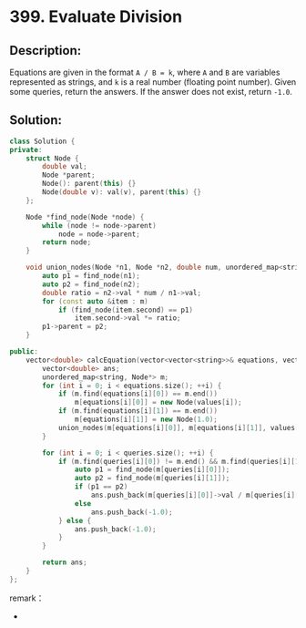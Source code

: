 # 399. Evaluate Division

## Description:

Equations are given in the format `A / B = k`, where `A` and `B` are variables represented as strings, and `k` is a real number (floating point number). Given some queries, return the answers. If the answer does not exist, return `-1.0`.

## Solution:

```c++
class Solution {
private:
    struct Node {
        double val;
        Node *parent;
        Node(): parent(this) {}
        Node(double v): val(v), parent(this) {}
    };

    Node *find_node(Node *node) {
        while (node != node->parent)
            node = node->parent;
        return node;
    }

    void union_nodes(Node *n1, Node *n2, double num, unordered_map<string, Node*> &m) {
        auto p1 = find_node(n1);
        auto p2 = find_node(n2);
        double ratio = n2->val * num / n1->val;
        for (const auto &item : m)
            if (find_node(item.second) == p1)
                item.second->val *= ratio;
        p1->parent = p2;
    }

public:
    vector<double> calcEquation(vector<vector<string>>& equations, vector<double>& values, vector<vector<string>>& queries) {
        vector<double> ans;
        unordered_map<string, Node*> m;
        for (int i = 0; i < equations.size(); ++i) {
            if (m.find(equations[i][0]) == m.end())
                m[equations[i][0]] = new Node(values[i]);
            if (m.find(equations[i][1]) == m.end())
                m[equations[i][1]] = new Node(1.0);
            union_nodes(m[equations[i][0]], m[equations[i][1]], values[i], m);
        }

        for (int i = 0; i < queries.size(); ++i) {
            if (m.find(queries[i][0]) != m.end() && m.find(queries[i][1]) != m.end()) {
                auto p1 = find_node(m[queries[i][0]]);
                auto p2 = find_node(m[queries[i][1]]);
                if (p1 == p2)
                    ans.push_back(m[queries[i][0]]->val / m[queries[i][1]]->val);
                else
                    ans.push_back(-1.0);
            } else {
                ans.push_back(-1.0);
            }
        }

        return ans;
    }
};
```

remark：

- 
